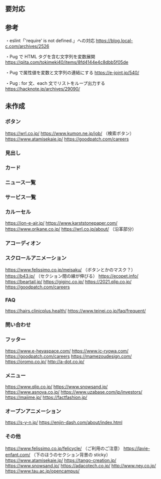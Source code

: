 ## 要対応

## 参考

・eslint「'require' is not defined.」への対応
https://blog.local-c.com/archives/2526

・Pug で HTML タグを含む文字列を変数展開
https://qiita.com/tokimeki40/items/8fd4144e4c8dbb5f05de

・Pug で属性値を変数と文字列の連結にする
https://e-joint.jp/540/

・Pug : for 文、each 文でリストをループ出力する
https://hacknote.jp/archives/29090/

## 未作成

### ボタン

https://wrl.co.jp/
https://www.kumon.ne.jp/job/ （検索ボタン）
https://www.atamisekaie.jp/
https://goodpatch.com/careers

### 見出し

### カード

### ニュース一覧

### サービス一覧

### カルーセル

https://ion-e-air.jp/
https://www.karststonepaper.com/
https://www.orikane.co.jp/
https://wrl.co.jp/about/ （沿革部分）

### アコーディオン

### スクロールアニメーション

https://www.felissimo.co.jp/meisaku/ （ボタンとかのマスク？）
https://b43.jp/ （セクション間の線が伸びる）
https://ecopet.info/
https://beartail.jp/
https://giginc.co.jp/
https://2021.qlip.co.jp/
https://goodpatch.com/careers

### FAQ

https://hairs.clinicplus.health/
https://www.teinei.co.jp/faq/frequent/

### 問い合わせ

### フッター

https://www.e-heyaspace.com/
https://www.ic-ryowa.com/
https://goodpatch.com/careers
https://mamezoudesign.com/
https://oromo.co.jp/
http://a-dot.co.jp/

### メニュー

https://www.qlip.co.jp/
https://www.snowsand.jp/
https://www.asnova.co.jp/
https://www.uzabase.com/jp/investors/
https://majime.jp/
https://factfashion.jp/

### オープンアニメーション

https://s-y-n.jp/
https://enjin-dash.com/about/index.html

### その他

https://www.felissimo.co.jp/felicycle/ （ご利用のご注意）
https://lavie-enfant.com/ （下のほうのセクション背景の sticky）
https://www.atamisekaie.jp/
https://tango-creation.jp/
https://www.snowsand.jp/
https://adacotech.co.jp/
http://www.ney.co.jp/
https://www.tau.ac.jp/opencampus/
